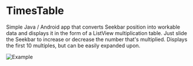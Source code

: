 # TimesTable
Simple Java / Android app that converts Seekbar position into workable data and displays it in the form of a ListView multiplication table. Just slide the Seekbar to increase or decrease the number that's multiplied. Displays the first 10 multiples, but can be easily expanded upon.


![Example](https://i.imgur.com/LfdBe0d.gif)
